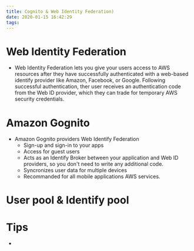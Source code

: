 ```yaml
---
title: Cognito & Web Identity Federation)
date: 2020-01-15 16:42:29
tags:
---
```



# Web Identity Federation

 - Web Identity Federation lets you give your users access to AWS resources after they have successfully authenticated with a web-based identify provider like Amazon, Facebook, or Google. Following successful authentication, ther user receives an authentication code from the Web ID provider, which they can trade for temporary AWS security credentials.

 # Amazon Gognito
  - Amazon Gognito providers Web Identify Federation
    - Sign-up and sign-in to your apps
    - Access for guest users
    - Acts as an Identify Broker between your application and Web ID providers, so you don't need to write any additional code.
    - Syncronizes user data for multiple devices 
    - Recommanded for all mobile applications AWS services.

# User pool & Identify pool


# Tips
 - 